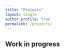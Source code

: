 ```yaml
---
title: "Projects"
layout: single
author_profile: true
permalink: /projects/
---
```


## Work in progress